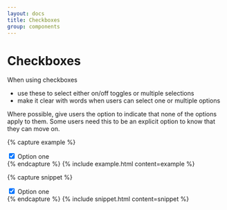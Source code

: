 ```yaml
---
layout: docs
title: Checkboxes
group: components
---
```


# Checkboxes

When using checkboxes
- use these to select either on/off toggles or multiple selections
- make it clear with words when users can select one or multiple options

Where possible, give users the option to indicate that none of the options apply to them. Some users need this to be an explicit option to know that they can move on.

{% capture example %}
<div class="fieldset">
  <label class="c-checkbox" for="checkbox1">
    <input checked id="checkbox1" type="checkbox" name="checkbox" value="checkbox1" />
    Option one
  </label>
</div>
{% endcapture %}
{% include example.html content=example %}

{% capture snippet %}
<div class="fieldset">
  <label class="c-checkbox" for="checkbox1">
    <input checked id="checkbox1" type="checkbox" name="checkbox" value="checkbox1" />
    Option one
  </label>
</div>
{% endcapture %}
{% include snippet.html content=snippet %}
